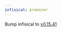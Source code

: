 ```yaml
---
infisical: preminor
---
```


Bump infisical to [v0.15.41](https://github.com/Infisical/terraform-provider-infisical/releases/tag/v0.15.41)
